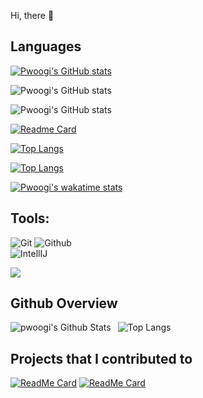 Hi, there 🐍


## Languages

[![Pwoogi's GitHub stats](https://github-readme-stats.vercel.app/api?username=pwoogi)](https://github.com/pwoogi/pwoogi)

![Pwoogi's GitHub stats](https://github-readme-stats.vercel.app/api?username=pwoogi&show_icons=true)

![Pwoogi's GitHub stats](https://github-readme-stats.vercel.app/api?username=pwoogi&show_icons=true&theme=radical)

[![Readme Card](https://github-readme-stats.vercel.app/api/pin/?username=pwoogi&repo=github-readme-stats)](https://github.com/pwoogi/hanghae_8D_BE)

[![Top Langs](https://github-readme-stats.vercel.app/api/top-langs/?username=pwoogi)](https://github.com/pwoogi/pwoogi)

[![Top Langs](https://github-readme-stats.vercel.app/api/top-langs/?username=pwoogi&layout=compact)](https://github.com/pwoogi/pwoogi)

[![Pwoogi's wakatime stats](https://github-readme-stats.vercel.app/api/wakatime?username=pwoogi)](https://github.com/pwoogi/pwoogi)

## Tools:

![Git](https://img.shields.io/badge/-Git-000000?style=flat&logo=git)
![Github](https://img.shields.io/badge/-Github-000000?style=flat&logo=github) <br />
![IntellIJ](https://img.shields.io/badge/-IntellIJ%20IDEA-000000?style=flat&logo=intellij%20idea)

<a href="https://hits.seeyoufarm.com"><img src="https://hits.seeyoufarm.com/api/count/incr/badge.svg?url=https%3A%2F%2Fgithub.com%2Fpwoogi&count_bg=%2379C83D&title_bg=%23555555&icon=&icon_color=%23E7E7E7&title=hits&edge_flat=false"/></a>

## Github Overview

<img align="left" alt="pwoogi's Github Stats" src="https://github-readme-stats.vercel.app/api?username=pwoogi&theme=chartreuse-dark&show_icons=true" />    &nbsp;
![Top Langs](https://github-readme-stats.vercel.app/api/top-langs/?username=pwoogi&theme=highcontrast)

## Projects that I contributed to

[![ReadMe Card](https://github-readme-stats.vercel.app/api/pin/?username=pwoogi&repo=hanghae_8D_BE&show_owner=true)](https://github.com/pwoogi/hanghae_8D_BE)
[![ReadMe Card](https://github-readme-stats.vercel.app/api/pin/?username=pwoogi&repo=backend-instaclone-project&show_owner=true)](https://github.com/pwoogi/backend-instaclone-project) <br />
